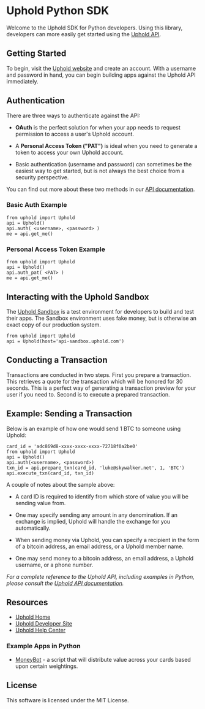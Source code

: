 # Uphold Python SDK

Welcome to the Uphold SDK for Python developers. Using this library, developers can more easily 
get started using the [Uphold API](https://developer.uphold.com/api/v0/). 

## Getting Started

To begin, visit the [Uphold website](http://uphold.com/) and create an account. With a 
username and password in hand, you can begin building apps against the Uphold API immediately. 

## Authentication

There are three ways to authenticate against the API:

* **OAuth** is the perfect solution for when your app needs to request permission to access a user's
Uphold account. 

* A **Personal Access Token ("PAT")** is ideal when you need to generate a token to access your own Uphold
account. 

* Basic authentication (username and password) can sometimes be the easiest way to get started, but is not always the best choice from a security perspective. 

You can find out more about these two methods in our [API documentation](https://developer.uphold.com/api/v0/#authentication). 

### Basic Auth Example

    from uphold import Uphold
    api = Uphold()
    api.auth( <username>, <password> )
    me = api.get_me()

### Personal Access Token Example

    from uphold import Uphold
    api = Uphold()
    api.auth_pat( <PAT> )
    me = api.get_me()

## Interacting with the Uphold Sandbox

The [Uphold Sandbox](https://uphold.com/en/developer/sandbox) is a test environment for developers to build and test their apps. The Sandbox environment uses fake money, but is otherwise an exact copy of our production system. 

    from uphold import Uphold
    api = Uphold(host='api-sandbox.uphold.com')

## Conducting a Transaction

Transactions are conducted in two steps. First you prepare a transaction. This retrieves a quote for the transaction which will be honored for 30 seconds. This is a perfect way of generating a transaction preview for your user if you need to. Second is to execute a prepared transaction. 

## Example: Sending a Transaction

Below is an example of how one would send 1 BTC to someone using Uphold:

    card_id = 'adc869d8-xxxx-xxxx-xxxx-72718f0a2be0'
    from uphold import Uphold
    api = Uphold()
    api.auth(<username>, <password>)
    txn_id = api.prepare_txn(card_id, 'luke@skywalker.net', 1, 'BTC')
    api.execute_txn(card_id, txn_id)

A couple of notes about the sample above:

* A card ID is required to identify from which store of value you will be sending value from.

* One may specify sending any amount in any denomination. If an exchange is implied, Uphold
  will handle the exchange for you automatically.

* When sending money via Uphold, you can specify a recipient in the form of a bitcoin address,
  an email address, or a Uphold member name.

* One may send money to a bitcoin address, an email address, a Uphold username, 
  or a phone number. 

*For a complete reference to the Uphold API, including examples in Python, please consult 
the [Uphold API documentation](http://developer.uphold.com/).*

## Resources

* [Uphold Home](http://uphold.com/)
* [Uphold Developer Site](http://developer.uphold.com/)
* [Uphold Help Center](http://support.uphold.com/)      

### Example Apps in Python

* [MoneyBot](https://github.com/jneves/moneybot) - a script that will distribute value across your cards based upon certain weightings. 

## License

This software is licensed under the MIT License. 
